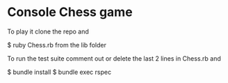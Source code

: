 # Console Chess game

To play it clone the repo and 

$ ruby Chess.rb from the lib folder

To run the test suite comment out or delete the last 2 lines in Chess.rb and

$ bundle install
$ bundle exec rspec
